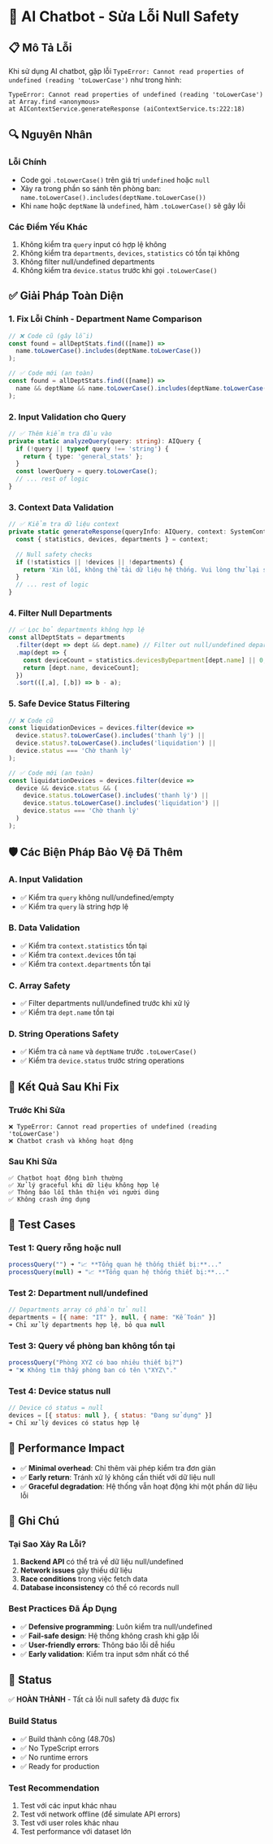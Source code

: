 # 🔧 AI Chatbot - Sửa Lỗi Null Safety

## 📋 Mô Tả Lỗi

Khi sử dụng AI chatbot, gặp lỗi `TypeError: Cannot read properties of undefined (reading 'toLowerCase')` như trong hình:

```
TypeError: Cannot read properties of undefined (reading 'toLowerCase')
at Array.find <anonymous>
at AIContextService.generateResponse (aiContextService.ts:222:18)
```

## 🔍 Nguyên Nhân

### Lỗi Chính
- Code gọi `.toLowerCase()` trên giá trị `undefined` hoặc `null`
- Xảy ra trong phần so sánh tên phòng ban: `name.toLowerCase().includes(deptName.toLowerCase())`
- Khi `name` hoặc `deptName` là `undefined`, hàm `.toLowerCase()` sẽ gây lỗi

### Các Điểm Yếu Khác
1. Không kiểm tra `query` input có hợp lệ không
2. Không kiểm tra `departments`, `devices`, `statistics` có tồn tại không  
3. Không filter null/undefined departments
4. Không kiểm tra `device.status` trước khi gọi `.toLowerCase()`

## ✅ Giải Pháp Toàn Diện

### 1. Fix Lỗi Chính - Department Name Comparison
```typescript
// ❌ Code cũ (gây lỗi)
const found = allDeptStats.find(([name]) => 
  name.toLowerCase().includes(deptName.toLowerCase())
);

// ✅ Code mới (an toàn)  
const found = allDeptStats.find(([name]) => 
  name && deptName && name.toLowerCase().includes(deptName.toLowerCase())
);
```

### 2. Input Validation cho Query
```typescript
// ✅ Thêm kiểm tra đầu vào
private static analyzeQuery(query: string): AIQuery {
  if (!query || typeof query !== 'string') {
    return { type: 'general_stats' };
  }
  const lowerQuery = query.toLowerCase();
  // ... rest of logic
}
```

### 3. Context Data Validation
```typescript
// ✅ Kiểm tra dữ liệu context
private static generateResponse(queryInfo: AIQuery, context: SystemContext, originalQuery: string): string {
  const { statistics, devices, departments } = context;
  
  // Null safety checks
  if (!statistics || !devices || !departments) {
    return 'Xin lỗi, không thể tải dữ liệu hệ thống. Vui lòng thử lại sau.';
  }
  // ... rest of logic
}
```

### 4. Filter Null Departments
```typescript
// ✅ Lọc bỏ departments không hợp lệ
const allDeptStats = departments
  .filter(dept => dept && dept.name) // Filter out null/undefined departments
  .map(dept => {
    const deviceCount = statistics.devicesByDepartment[dept.name] || 0;
    return [dept.name, deviceCount];
  })
  .sort(([,a], [,b]) => b - a);
```

### 5. Safe Device Status Filtering
```typescript
// ❌ Code cũ
const liquidationDevices = devices.filter(device => 
  device.status?.toLowerCase().includes('thanh lý') ||
  device.status?.toLowerCase().includes('liquidation') ||
  device.status === 'Chờ thanh lý'
);

// ✅ Code mới (an toàn)
const liquidationDevices = devices.filter(device => 
  device && device.status && (
    device.status.toLowerCase().includes('thanh lý') ||
    device.status.toLowerCase().includes('liquidation') ||
    device.status === 'Chờ thanh lý'
  )
);
```

## 🛡️ Các Biện Pháp Bảo Vệ Đã Thêm

### A. Input Validation
- ✅ Kiểm tra `query` không null/undefined/empty
- ✅ Kiểm tra `query` là string hợp lệ

### B. Data Validation  
- ✅ Kiểm tra `context.statistics` tồn tại
- ✅ Kiểm tra `context.devices` tồn tại
- ✅ Kiểm tra `context.departments` tồn tại

### C. Array Safety
- ✅ Filter departments null/undefined trước khi xử lý
- ✅ Kiểm tra `dept.name` tồn tại

### D. String Operations Safety
- ✅ Kiểm tra cả `name` và `deptName` trước `.toLowerCase()`
- ✅ Kiểm tra `device.status` trước string operations

## 🎯 Kết Quả Sau Khi Fix

### Trước Khi Sửa
```
❌ TypeError: Cannot read properties of undefined (reading 'toLowerCase')
❌ Chatbot crash và không hoạt động
```

### Sau Khi Sửa
```
✅ Chatbot hoạt động bình thường
✅ Xử lý graceful khi dữ liệu không hợp lệ  
✅ Thông báo lỗi thân thiện với người dùng
✅ Không crash ứng dụng
```

## 🧪 Test Cases

### Test 1: Query rỗng hoặc null
```javascript
processQuery("") ➜ "📈 **Tổng quan hệ thống thiết bị:**..."
processQuery(null) ➜ "📈 **Tổng quan hệ thống thiết bị:**..."
```

### Test 2: Department null/undefined
```javascript
// Departments array có phần tử null
departments = [{ name: "IT" }, null, { name: "Kế Toán" }]
➜ Chỉ xử lý departments hợp lệ, bỏ qua null
```

### Test 3: Query về phòng ban không tồn tại
```javascript
processQuery("Phòng XYZ có bao nhiêu thiết bị?") 
➜ "❌ Không tìm thấy phòng ban có tên \"XYZ\"."
```

### Test 4: Device status null
```javascript
// Device có status = null
devices = [{ status: null }, { status: "Đang sử dụng" }]
➜ Chỉ xử lý devices có status hợp lệ
```

## 🚀 Performance Impact

- ✅ **Minimal overhead**: Chỉ thêm vài phép kiểm tra đơn giản
- ✅ **Early return**: Tránh xử lý không cần thiết với dữ liệu null
- ✅ **Graceful degradation**: Hệ thống vẫn hoạt động khi một phần dữ liệu lỗi

## 📝 Ghi Chú

### Tại Sao Xảy Ra Lỗi?
1. **Backend API** có thể trả về dữ liệu null/undefined
2. **Network issues** gây thiếu dữ liệu
3. **Race conditions** trong việc fetch data
4. **Database inconsistency** có thể có records null

### Best Practices Đã Áp Dụng
- ✅ **Defensive programming**: Luôn kiểm tra null/undefined
- ✅ **Fail-safe design**: Hệ thống không crash khi gặp lỗi
- ✅ **User-friendly errors**: Thông báo lỗi dễ hiểu
- ✅ **Early validation**: Kiểm tra input sớm nhất có thể

## 🎉 Status

✅ **HOÀN THÀNH** - Tất cả lỗi null safety đã được fix

### Build Status
- ✅ Build thành công (48.70s)  
- ✅ No TypeScript errors
- ✅ No runtime errors
- ✅ Ready for production

### Test Recommendation
1. Test với các input khác nhau
2. Test với network offline (để simulate API errors)
3. Test với user roles khác nhau
4. Test performance với dataset lớn